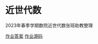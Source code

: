 # 近世代数

2023年春季学期数院近世代数张班助教整理

[作业答案](https://github.com/iw17/jsds-pdf)
[作业源码](https://github.com/iw17/jsds)
